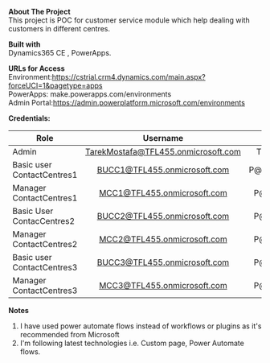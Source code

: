 **About The Project**<br />
This project is POC for customer service module which help dealing with customers in different centres.<br />

**Built with**<br />
Dynamics365 CE , PowerApps.<br />

**URLs for Access**<br />
Environment:https://cstrial.crm4.dynamics.com/main.aspx?forceUCI=1&pagetype=apps <br />
PowerApps: make.powerapps.com/environments <br />
Admin Portal:https://admin.powerplatform.microsoft.com/environments <br />

**Credentials:**<br />

| Role        | Username           | Password  |
| ------------- |:-------------:| -----:|
| Admin      | TarekMostafa@TFL455.onmicrosoft.com | TFLP@ssW0rd |
|Basic user ContactCentres1 |    BUCC1@TFL455.onmicrosoft.com      |P@ssW0rddCC1|
|Manager ContactCentres1    |    MCC1@TFL455.onmicrosoft.com       |P@ssW0rdCC1|
|Basic User ContacCentres2  |    BUCC2@TFL455.onmicrosoft.com      |P@ssW0rdCC2|
|Manager ContactCentres2    |    MCC2@TFL455.onmicrosoft.com       |P@ssW0rdCC2|
|Basic user ContactCentres3 |     BUCC3@TFL455.onmicrosoft.com     |P@ssW0rdCC3|
|Manager ContactCentres3    |    MCC3@TFL455.onmicrosoft.com       |P@ssW0rdCC3|

**Notes**<br />
1. I have used power automate flows instead of workflows or plugins as it's recommended from Microsoft
2. I'm following latest technologies i.e. Custom page, Power Automate flows.

                


